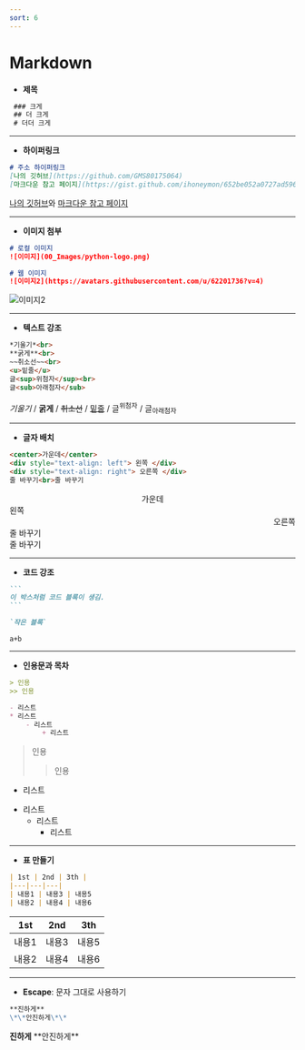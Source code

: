 ```yaml
---
sort: 6
---
```


# Markdown

- **제목**
```markdown
 ### 크게 
 ## 더 크게
 # 더더 크게
```

---

- **하이퍼링크**

```markdown
# 주소 하이퍼링크
[나의 깃허브](https://github.com/GMS80175064)
[마크다운 참고 페이지](https://gist.github.com/ihoneymon/652be052a0727ad59601)
```

[나의 깃허브](https://github.com/GMS80175064)와 [마크다운 참고 페이지](https://gist.github.com/ihoneymon/652be052a0727ad59601)

---

- **이미지 첨부**

```markdown
# 로컬 이미지
![이미지](00_Images/python-logo.png)

# 웹 이미지
![이미지2](https://avatars.githubusercontent.com/u/62201736?v=4)
```

![이미지2](https://avatars.githubusercontent.com/u/62201736?v=4)

---

- **텍스트 강조**

```markdown
*기울기*<br>
**굵게**<br>
~~취소선~~<br>
<u>밑줄</u>
글<sup>위첨자</sup><br>
글<sub>아래첨자</sub>
```

*기울기* / **굵게** / ~~취소선~~ / <u>밑줄</u> / 글<sup>위첨자</sup> / 글<sub>아래첨자</sub>

---

- **글자 배치**

```markdown
<center>가운데</center>  
<div style="text-align: left"> 왼쪽 </div>
<div style="text-align: right"> 오른쪽 </div>
줄 바꾸기<br>줄 바꾸기
```

<center>가운데</center>  
<div style="text-align: left"> 왼쪽 </div>
<div style="text-align: right"> 오른쪽 </div>
줄 바꾸기<br>줄 바꾸기

---

- **코드 강조** 

````markdown
```
이 박스처럼 코드 블록이 생김.
```

`작은 블록`
````

`a+b`

---

- **인용문과 목차**

```markdown
> 인용
>> 인용

- 리스트
* 리스트
    - 리스트
        + 리스트
```

> 인용
>
> > 인용

- 리스트
* 리스트
    - 리스트
        + 리스트

---

- **표 만들기**

```markdown
| 1st | 2nd | 3th |
|---|---|---|
| 내용1 | 내용3 | 내용5
| 내용2 | 내용4 | 내용6
```

| 1st   | 2nd   | 3th   |
| ----- | ----- | ----- |
| 내용1 | 내용3 | 내용5 |
| 내용2 | 내용4 | 내용6 |

---

- **Escape**: 문자 그대로 사용하기

```markdown
**진하게**
\*\*안진하게\*\*
```

**진하게**
\*\*안진하게\*\*

